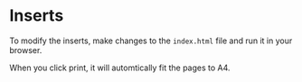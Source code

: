 # Inserts

To modify the inserts, make changes to the `index.html` file and run it in your browser.

When you click print, it will automtically fit the pages to A4.
